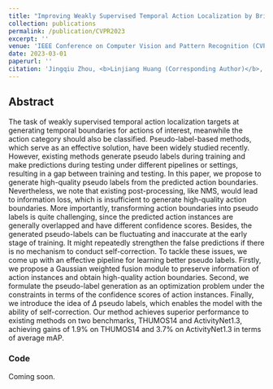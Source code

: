 ```yaml
---
title: "Improving Weakly Supervised Temporal Action Localization by Bridging Train-Test Gap in Pseudo Labels"
collection: publications
permalink: /publication/CVPR2023
excerpt: ''
venue: 'IEEE Conference on Computer Vision and Pattern Recognition (CVPR)'
date: 2023-03-01
paperurl: ''
citation: 'Jingqiu Zhou, <b>Linjiang Huang (Corresponding Author)</b>, Liang Wang, Si Liu, Hongsheng Li. &quot;Improving Weakly Supervised Temporal Action Localization by Bridging Train-Test Gap in Pseudo Labels&quot;.<i>IEEE Conference on Computer Vision and Pattern Recognition</i> <b>CVPR 2023</b>.'
---
```



## Abstract
The task of weakly supervised temporal action localization targets at generating temporal boundaries for actions of interest, meanwhile the action category should also be classified. Pseudo-label-based methods, which serve as an effective solution, have been widely studied recently. However, existing methods generate pseudo labels during training and make predictions during testing under different pipelines or settings, resulting in a gap between training and testing. 
In this paper, we propose to generate high-quality pseudo labels from the predicted action boundaries. Nevertheless, we note that existing post-processing, like NMS, would lead to information loss, which is insufficient to generate high-quality action boundaries.
More importantly, transforming action boundaries into pseudo labels is quite challenging, since the predicted action instances are generally overlapped and have different confidence scores.
Besides, the generated pseudo-labels can be fluctuating and inaccurate at the early stage of training. It might repeatedly strengthen the false predictions if there is no mechanism to conduct self-correction. To tackle these issues, we come up with an effective pipeline for learning better pseudo labels. Firstly, we propose a Gaussian weighted fusion module to preserve information of action instances and obtain high-quality action boundaries. Second, we formulate the pseudo-label generation as an optimization problem under the constraints in terms of the confidence scores of action instances. Finally, we introduce the idea of $\Delta$ pseudo labels, which enables the model with the ability of self-correction. Our method achieves superior performance to existing methods on two benchmarks, THUMOS14 and ActivityNet1.3, achieving gains of 1.9% on THUMOS14 and 3.7% on ActivityNet1.3 in terms of average mAP.

### Code

Coming soon.
